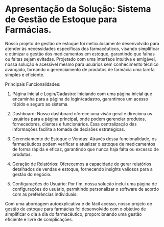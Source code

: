 # Apresentação da Solução: Sistema de Gestão de Estoque para Farmácias.

Nosso projeto de gestão de estoque foi meticulosamente desenvolvido para atender às necessidades específicas dos farmacêuticos, visando simplificar e otimizar a gestão dos medicamentos em estoque, garantindo que falhas ou faltas sejam evitadas. Projetado com uma interface intuitiva e amigável, nossa solução é acessível mesmo para usuários sem conhecimento técnico avançado, tornando o gerenciamento de produtos de farmácia uma tarefa simples e eficiente.

Principais Funcionalidades:

1. Página Inicial e Login/Cadastro: Iniciando com uma página inicial que encaminha para a página de login/cadastro, garantimos um acesso rápido e seguro ao sistema.

2. Dashboard: Nosso dashboard oferece uma visão geral e direciona os usuários para a página principal, onde podem gerenciar produtos, fornecedores, clientes e funcionários. Essa centralização das informações facilita a tomada de decisões estratégicas.

3. Gerenciamento de Estoque e Vendas: Através dessa funcionalidade, os farmacêuticos podem verificar e atualizar o estoque de medicamentos de forma rápida e eficaz, garantindo que nunca haja falta ou excesso de produtos.

4. Geração de Relatórios: Oferecemos a capacidade de gerar relatórios detalhados de vendas e estoque, fornecendo insights valiosos para a gestão do negócio.

5. Configurações do Usuário: Por fim, nossa solução inclui uma página de configurações do usuário, permitindo personalizar o software de acordo com as preferências individuais.

Com uma abordagem autoexplicativa e de fácil acesso, nosso projeto de gestão de estoque para farmácias foi desenvolvido com o objetivo de simplificar o dia a dia do farmacêutico, proporcionando uma gestão eficiente e livre de complicações.





